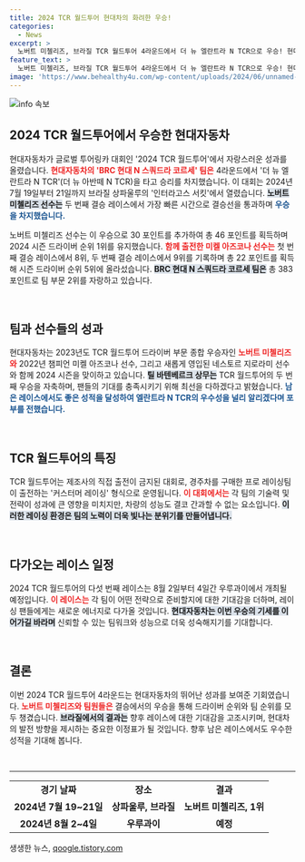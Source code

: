 ```yaml
---
title: 2024 TCR 월드투어 현대차의 화려한 우승!
categories:
  - News
excerpt: >
  노버트 미첼리즈, 브라질 TCR 월드투어 4라운드에서 더 뉴 엘란트라 N TCR으로 우승! 현대차는 두 번째 포디움에 올라 시즌 1위 유지. 8월 우루과이에서의 다음 경기도 기대해보세요!
feature_text: >
  노버트 미첼리즈, 브라질 TCR 월드투어 4라운드에서 더 뉴 엘란트라 N TCR으로 우승! 현대차는 두 번째 포디움에 올라 시즌 1위 유지. 8월 우루과이에서의 다음 경기도 기대해보세요!
image: 'https://www.behealthy4u.com/wp-content/uploads/2024/06/unnamed-file.png'
---
```


<p><img src="https://www.behealthy4u.com/wp-content/uploads/2024/06/unnamed-file.png" alt="info 속보" /></p>

<h2 data-ke-size="size26">2024 TCR 월드투어에서 우승한 현대자동차</h2>

<p data-ke-size="size16">현대자동차가 글로벌 투어링카 대회인 '2024 TCR 월드투어'에서 자랑스러운 성과를 올렸습니다. <b><span style="color: #ee2323;">현대자동차의 'BRC 현대 N 스쿼드라 코르세' 팀은</span></b> 4라운드에서 '더 뉴 엘란트라 N TCR'(더 뉴 아반떼 N TCR)을 타고 승리를 차지했습니다. 이 대회는 2024년 7월 19일부터 21일까지 브라질 상파울루의 '인터라고스 서킷'에서 열렸습니다. <b><span style="background-color: #21538527;">노버트 미첼리즈 선수는</span></b> 두 번째 결승 레이스에서 가장 빠른 시간으로 결승선을 통과하며 <b><span style="color: #1a5490;">우승을 차지했습니다.</span></b></p>

<p data-ke-size="size16">노버트 미첼리즈 선수는 이 우승으로 30 포인트를 추가하여 총 46 포인트를 획득하며 2024 시즌 드라이버 순위 1위를 유지했습니다. <b><span style="color: #ee2323;">함께 출전한 미켈 아즈코나 선수는</span></b> 첫 번째 결승 레이스에서 8위, 두 번째 결승 레이스에서 9위를 기록하며 총 22 포인트를 획득해 시즌 드라이버 순위 5위에 올라섰습니다. <b><span style="background-color: #21538527;">BRC 현대 N 스쿼드라 코르세 팀은</span></b> 총 383 포인트로 팀 부문 2위를 자랑하고 있습니다.</p>

<p data-ke-size="size16">&nbsp;</p>

<h2 data-ke-size="size26">팀과 선수들의 성과</h2>

<p data-ke-size="size16">현대자동차는 2023년도 TCR 월드투어 드라이버 부문 종합 우승자인 <b><span style="color: #ee2323;">노버트 미첼리즈와</span></b> 2022년 챔피언 미켈 아즈코나 선수, 그리고 새롭게 영입된 네스토르 지로라미 선수와 함께 2024 시즌을 맞이하고 있습니다. <b><span style="background-color: #21538527;">틸 바텐베르크 상무는</span></b> TCR 월드투어의 두 번째 우승을 자축하며, 팬들의 기대를 충족시키기 위해 최선을 다하겠다고 밝혔습니다. <b><span style="color: #1a5490;">남은 레이스에서도 좋은 성적을 달성하여 엘란트라 N TCR의 우수성을 널리 알리겠다며 포부를 전했습니다.</span></b></p>

<p data-ke-size="size16">&nbsp;</p>

<h2 data-ke-size="size26">TCR 월드투어의 특징</h2>

<p data-ke-size="size16">TCR 월드투어는 제조사의 직접 출전이 금지된 대회로, 경주차를 구매한 프로 레이싱팀이 출전하는 '커스터머 레이싱' 형식으로 운영됩니다. <b><span style="color: #ee2323;">이 대회에서는</span></b> 각 팀의 기술력 및 전략이 성과에 큰 영향을 미치지만, 차량의 성능도 결코 간과할 수 없는 요소입니다. <b><span style="background-color: #21538527;">이러한 레이싱 환경은 팀의 노력이 더욱 빛나는 분위기를 만들어냅니다.</span></b></p>

<p data-ke-size="size16">&nbsp;</p>

<h2 data-ke-size="size26">다가오는 레이스 일정</h2>

<p data-ke-size="size16">2024 TCR 월드투어의 다섯 번째 레이스는 8월 2일부터 4일간 우루과이에서 개최될 예정입니다. <b><span style="color: #ee2323;">이 레이스는</span></b> 각 팀이 어떤 전략으로 준비할지에 대한 기대감을 더하며, 레이싱 팬들에게는 새로운 에너지로 다가올 것입니다. <b><span style="background-color: #21538527;">현대자동차는 이번 우승의 기세를 이어가길 바라며</span></b> 신뢰할 수 있는 팀워크와 성능으로 더욱 성숙해지기를 기대합니다.</p>

<p data-ke-size="size16">&nbsp;</p>

<h2 data-ke-size="size26">결론</h2>

<p data-ke-size="size16">이번 2024 TCR 월드투어 4라운드는 현대자동차의 뛰어난 성과를 보여준 기회였습니다. <b><span style="color: #ee2323;">노버트 미첼리즈와 팀원들은</span></b> 결승에서의 우승을 통해 드라이버 순위와 팀 순위를 모두 챙겼습니다. <b><span style="background-color: #21538527;">브라질에서의 결과는</span></b> 향후 레이스에 대한 기대감을 고조시키며, 현대차의 발전 방향을 제시하는 중요한 이정표가 될 것입니다. 향후 남은 레이스에서도 우수한 성적을 기대해 봅니다.</p>

<p data-ke-size="size16">&nbsp;</p>

<hr>

<table>
    <tr>
        <td style="text-align: center; height: 17px;"><b>경기 날짜</b></td>
        <td style="text-align: center; height: 17px;"><b>장소</b></td>
        <td style="text-align: center; height: 17px;"><b>결과</b></td>
    </tr>
    <tr>
        <td style="text-align: center; height: 17px;"><b>2024년 7월 19~21일</b></td>
        <td style="text-align: center; height: 17px;"><b>상파울루, 브라질</b></td>
        <td style="text-align: center; height: 17px;"><b>노버트 미첼리즈, 1위</b></td>
    </tr>
    <tr>
        <td style="text-align: center; height: 17px;"><b>2024년 8월 2~4일</b></td>
        <td style="text-align: center; height: 17px;"><b>우루과이</b></td>
        <td style="text-align: center; height: 17px;"><b>예정</b></td>
    </tr>
</table>
생생한 뉴스, <a href="https://qoogle.tistory.com" rel="dofollow">qoogle.tistory.com</a>


